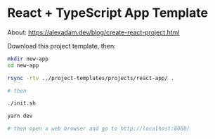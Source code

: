 
# React + TypeScript App Template

About: https://alexadam.dev/blog/create-react-project.html 

Download this project template, then:

```sh
mkdir new-app
cd new-app

rsync -rtv ../project-templates/projects/react-app/ .

# then

./init.sh

yarn dev

# then open a web browser and go to http://localhost:8080/
```